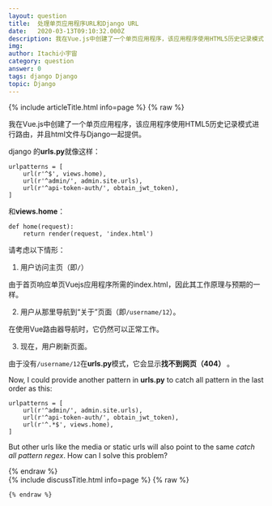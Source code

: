```yaml
---
layout: question
title:  处理单页应用程序URL和Django URL
date:   2020-03-13T09:10:32.000Z
description: 我在Vue.js中创建了一个单页应用程序，该应用程序使用HTML5历史记录模式进行路由，并且html文件与Django一起提供。django 的url...
img: 
author: Itachi小宇宙
category: question
answer: 0
tags: django Django
topic: Django
---
```

<div class="article-root">
  <div class="article">
    {% include articleTitle.html info=page %}
    {% raw %}
    <div class="article-content"><p><font style="vertical-align: inherit;"><font style="vertical-align: inherit;">我在Vue.js中创建了一个单页应用程序，该应用程序使用HTML5历史记录模式进行路由，并且html文件与Django一起提供。</font></font></p>

<p><font style="vertical-align: inherit;"><font style="vertical-align: inherit;">django </font><font style="vertical-align: inherit;">的</font></font><strong><font style="vertical-align: inherit;"><font style="vertical-align: inherit;">urls.py</font></font></strong><font style="vertical-align: inherit;"><font style="vertical-align: inherit;">就像这样：</font></font></p>

<pre><code>urlpatterns = [<font></font>
    url(r'^$', views.home),<font></font>
    url(r'^admin/', admin.site.urls),<font></font>
    url(r'^api-token-auth/', obtain_jwt_token),<font></font>
]<font></font>
</code></pre>

<p><font style="vertical-align: inherit;"><font style="vertical-align: inherit;">和</font></font><strong><font style="vertical-align: inherit;"><font style="vertical-align: inherit;">views.home</font></font></strong><font style="vertical-align: inherit;"><font style="vertical-align: inherit;">：</font></font></p>

<pre><code>def home(request):<font></font>
    return render(request, 'index.html')<font></font>
</code></pre>

<p><font style="vertical-align: inherit;"><font style="vertical-align: inherit;">请考虑以下情形：</font></font></p>

<ol>
<li><font style="vertical-align: inherit;"><font style="vertical-align: inherit;">用户访问主页（即</font></font><code>/</code><font style="vertical-align: inherit;"><font style="vertical-align: inherit;">）</font></font></li>
</ol>

<p><font style="vertical-align: inherit;"><font style="vertical-align: inherit;">由于首页响应单页Vuejs应用程序所需的index.html，因此其工作原理与预期的一样。</font></font></p>

<ol start="2">
<li><font style="vertical-align: inherit;"><font style="vertical-align: inherit;">用户从那里导航到“关于”页面（即</font></font><code>/username/12</code><font style="vertical-align: inherit;"><font style="vertical-align: inherit;">）。</font></font></li>
</ol>

<p><font style="vertical-align: inherit;"><font style="vertical-align: inherit;">在使用Vue路由器导航时，它仍然可以正常工作。</font></font></p>

<ol start="3">
<li><font style="vertical-align: inherit;"><font style="vertical-align: inherit;">现在，用户刷新页面。</font></font></li>
</ol>

<p><font style="vertical-align: inherit;"><font style="vertical-align: inherit;">由于没有</font></font><code>/username/12</code><font style="vertical-align: inherit;"><font style="vertical-align: inherit;">在</font></font><strong><font style="vertical-align: inherit;"><font style="vertical-align: inherit;">urls.py</font></font></strong><font style="vertical-align: inherit;"><font style="vertical-align: inherit;">模式，它会显示</font></font><strong><font style="vertical-align: inherit;"><font style="vertical-align: inherit;">找不到网页（404） </font></font></strong><font style="vertical-align: inherit;"><font style="vertical-align: inherit;">。</font></font></p>

<p>Now, I could provide another pattern in <strong>urls.py</strong> to catch all pattern in the last order as this:</p>

<pre><code>urlpatterns = [<font></font>
    url(r'^admin/', admin.site.urls),<font></font>
    url(r'^api-token-auth/', obtain_jwt_token),<font></font>
    url(r'^.*$', views.home),<font></font>
]<font></font>
</code></pre>

<p>But other urls like the media or static urls will also point to the same <em>catch all pattern regex</em>. How can I solve this problem?</p></div>
    {% endraw %}
  </div>

  <div class="discuss-wrapper">
    {% include discussTitle.html info=page %}
    {% raw %}
    
    {% endraw %}
  </div>
<div>
